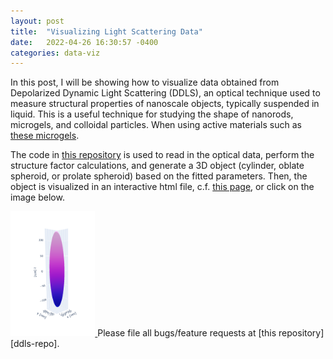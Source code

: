 ```yaml
---
layout: post
title:  "Visualizing Light Scattering Data"
date:   2022-04-26 16:30:57 -0400
categories: data-viz
---
```


In this post, I will be showing how to visualize data obtained from Depolarized Dynamic Light Scattering (DDLS), an optical technique used to measure structural properties of nanoscale objects, typically suspended in liquid. This is a useful technique for studying the shape of nanorods, microgels, and colloidal particles. When using active materials such as [these microgels][microgel-paper].

The code in [this repository][ddls-repo] is used to read in the optical data, perform the structure factor calculations, and generate a 3D object (cylinder, oblate spheroid, or prolate spheroid) based on the fitted parameters. Then, the object is visualized in an interactive html file, c.f. [this page][ddls-html], or click on the image below.

<a href = "http://htmlpreview.github.io/?https://github.com/JacobHA/DDLS-in-Python/master/prolate_5.143347.html">
<img src="/assets/prol_img.PNG" height="200px">
</a>
Please file all bugs/feature requests at [this repository][ddls-repo].

<script data-href="https://github.com/JacobHA/DDLS-in-Python" data-target = "_blank" src="https://unpkg.com/github-corners@0.1.0/dist/embed.min.js"></script>


[microgel-paper]: https://pubs.acs.org/doi/abs/10.1021/acs.macromol.0c01605
[ddls-repo]: https://github.com/JacobHA/DDLS-in-Python
[ddls-html]: http://htmlpreview.github.io/?https://github.com/JacobHA/DDLS-in-Python/master/prolate_5.143347.html
